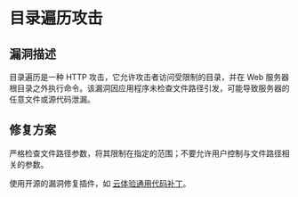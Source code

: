 # 目录遍历攻击

## 漏洞描述
目录遍历是一种 HTTP 攻击，它允许攻击者访问受限制的目录，并在 Web 服务器根目录之外执行命令。该漏洞因应用程序未检查文件路径引发，可能导致服务器的任意文件或源代码泄漏。

## 修复方案
严格检查文件路径参数，将其限制在指定的范围；不要允许用户控制与文件路径相关的参数。

使用开源的漏洞修复插件，如 [云体验通用代码补丁](https://bbs.aliyun.com/read/137391.html?spm=a2c4g.11186623.2.10.434648b2PyjG2D)。